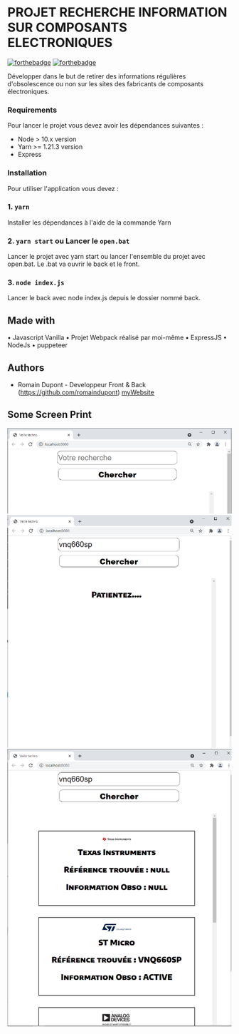 # PROJET RECHERCHE INFORMATION SUR COMPOSANTS ELECTRONIQUES

[![forthebadge](https://forthebadge.com/images/badges/built-by-developers.svg)](https://forthebadge.com)
[![forthebadge](https://forthebadge.com/images/badges/made-with-javascript.svg)](https://forthebadge.com)

Développer dans le but de retirer des informations régulières d'obsolescence ou non sur les sites des fabricants de composants électroniques.

### Requirements

Pour lancer le projet vous devez avoir les dépendances suivantes : 

- Node > 10.x version
- Yarn >= 1.21.3 version
- Express

### Installation

Pour utiliser l'application vous devez :

### 1. `yarn`
Installer les dépendances à l'aide de la commande Yarn

### 2. `yarn start` ou Lancer le `open.bat`
Lancer le projet avec yarn start ou lancer l'ensemble du projet avec open.bat.
Le .bat va ouvrir le back et le front.

### 3. `node index.js`
Lancer le back avec node index.js depuis le dossier nommé back.

## Made with

• Javascript Vanilla
• Projet Webpack réalisé par moi-même
• ExpressJS
• NodeJs
• puppeteer

## Authors

* Romain Dupont - Developpeur Front & Back (https://github.com/romaindupont) [myWebsite](https://www.romaindupont.me/)

## Some Screen Print
![visuel](https://github.com/romaindupont/ProjetObsolescenceComposant/blob/main/src/Capture3.PNG)
![visuel](https://github.com/romaindupont/ProjetObsolescenceComposant/blob/main/src/Capture1.PNG)
![visuel](https://github.com/romaindupont/ProjetObsolescenceComposant/blob/main/src/Capture2.PNG)